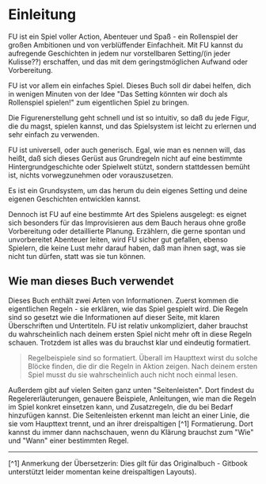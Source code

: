 # Einleitung

FU ist ein Spiel voller Action, Abenteuer und Spaß - ein Rollenspiel der großen Ambitionen und von verblüffender Einfachheit.
Mit FU kannst du aufregende Geschichten in jedem nur vorstellbaren Setting/(in jeder Kulisse??) erschaffen, und das mit dem geringstmöglichen Aufwand oder Vorbereitung.

FU ist vor allem ein einfaches Spiel. Dieses Buch soll dir dabei helfen, dich in wenigen Minuten von der Idee "Das Setting könnten wir doch als Rollenspiel spielen!" zum eigentlichen Spiel zu bringen.

Die Figurenerstellung geht schnell und ist so intuitiv, so daß du jede Figur, die du magst, spielen kannst, und das Spielsystem ist leicht zu erlernen und sehr einfach zu verwenden.

FU ist universell, oder auch generisch. Egal, wie man es nennen will, das heißt, daß sich dieses Gerüst aus Grundregeln nicht auf eine bestimmte Hintergrundgeschichte oder Spielwelt stützt, sondern stattdessen bemüht ist, nichts vorwegzunehmen oder vorauszusetzen.

Es ist ein Grundsystem, um das herum du dein eigenes Setting und deine eigenen Geschichten entwicklen kannst.

Dennoch ist FU auf eine bestimmte Art des Spielens ausgelegt: es eignet sich besonders für das Improvisieren aus dem Bauch heraus ohne große Vorbereitung oder detaillierte Planung. Erzählern, die gerne spontan und unvorbereitet Abenteuer leiten, wird FU sicher gut gefallen, ebenso Spielern, die keine Lust mehr darauf haben, daß man ihnen sagt, was sie nicht tun dürfen, statt was sie tun können.


## Wie man dieses Buch verwendet
Dieses Buch enthält zwei Arten von Informationen. Zuerst kommen die eigentlichen Regeln - sie erklären, wie das Spiel gespielt wird. Die Regeln sind so gesetzt wie die Informationen auf dieser Seite, mit klaren Überschriften und Untertiteln.
FU ist relativ unkompliziert, daher brauchst du wahrscheinlich nach deinem ersten Spiel nicht mehr oft in diese Regeln schauen. Trotzdem ist alles was du brauchst klar und eindeutig formatiert.

> Regelbeispiele sind so formatiert. Überall im Haupttext wirst du solche Blöcke finden, die dir die Regeln in Aktion zeigen. Nach deinem ersten Spiel musst du sie wahrscheinlich auch nicht noch einmal lesen.

Außerdem gibt auf vielen Seiten ganz unten "Seitenleisten". Dort findest du Regelererläuterungen, genauere Beispiele, Anleitungen, wie man die Regeln im Spiel konkret einsetzen kann, und Zusatzregeln, die du bei Bedarf hinzufügen kannst.
Die Seitenleisten erkennt man leicht an einer Linie, die sie vom Haupttext trennt, und an ihrer dreispaltigen [^1] Formatierung. Dort kannst du immer dann nachschauen, wenn du Klärung brauchst zum "Wie" und "Wann" einer bestimmten Regel.

----

[^1] Anmerkung der Übersetzerin: Dies gilt für das Originalbuch - Gitbook unterstützt leider momentan keine dreispaltigen Layouts).
